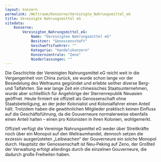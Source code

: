 ```yaml
---
layout: konzern
permalink: /Weltraum/Konzerne/Vereinigte_Nahrungsmittel_eG
title: Vereinigte Nahrungsmittel eG
sitedata:
    Konzerne:
        Vereinigten_Nahrungsmittel_eG:
            Name: "Vereinigten Nahrungsmittel eG"
            Besitzer: "Genossenschaft"
            Geschaeftsfuehrer: ""
            Kategorie: "Handelskonzern"
            Konzernzentrale: "Zeno"
            Niederlassungen: ""
---
```




Die Geschichte der Vereinigten Nahrungsmittel eG reicht weit in die Vergangenheit von China zurück, sie wurde schon lange vor der Besiedelung des Weltraums gegründet und erlebte seither diverse Berg- und Talfahrten. Sie war lange Zeit ein chinesisches Staatsunternehmen, wurde aber schließlich für Angehörige der Sternenrepublik Neuasien geöffnet. Heute firmiert sie offiziell als Genossenschaft ohne Staatsbeteiligung, an der jeder Kolonialist und Kolonialfahrer einen Anteil hält. Trotzdem haben die gewöhnlichen Mitglieder praktisch keinen Einfluss auf die Geschäftsführung, da die Gouverneure normalerweise ebenfalls einen Anteil halten – einen pro Kolonisten in ihren Kolonien, wohlgemerkt.

Offiziell verfügt die Vereinige Nahrungsmittel eG weder über Streitkräfte noch über ein Monopol auf den Weltraumhandel, dennoch setzen die exzessiv ausgerüsteten „Leibwachen“ der Gouverneure ein solche Monopol durch. Hauptsitz der Genossenschaft ist Neu-Peking auf Zeno, der Großteil der Verwaltung erfolgt allerdings durch die einzelnen Gouverneure, die dadurch große Freiheiten haben.
